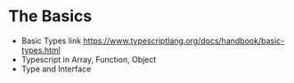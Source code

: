 # The Basics

- Basic Types link https://www.typescriptlang.org/docs/handbook/basic-types.html
- Typescript in Array, Function, Object
- Type and Interface
